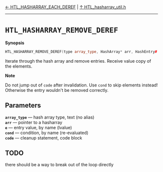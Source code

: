 [&#8592; HTL_HASHARRAY_EACH_DEREF](HTL_hasharray_util.h--htl_hasharray_each_deref.md) | [&#8593; HTL_hasharray_util.h](HTL_hasharray_util.h.md)
***

# `HTL_HASHARRAY_REMOVE_DEREF`
**Synopsis**

```cpp
HTL_HASHARRAY_REMOVE_DEREF(type array_type, HashArray* arr, HashEntry# e, bool# cond, {} ...code)
```


Iterate through the hash array and remove entries.
Receive value copy of the elements.


**Note**  


Do not jump out of `code` after invalidation.
Use `cond` to skip elements instead!
Otherwise the entry wouldn't be removed correctly.


## Parameters
**`array_type`** &#8213; hash array type,         text (no alias)  
**`arr`** &#8213; pointer to a hasharray  
**`e`** &#8213; entry value,             by name (lvalue)  
**`cond`** &#8213; condition,               by name (re-evaluated)  
**`code`** &#8213; cleanup statement,       code block  
## TODO

there should be a way to break out of the loop directly


